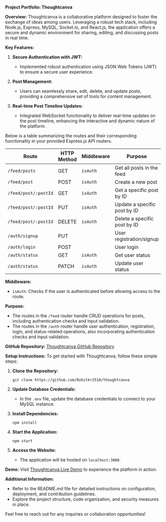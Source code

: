 **Project Portfolio: Thoughtcanva**

**Overview:**
Thoughtcanva is a collaborative platform designed to foster the exchange of ideas among users. Leveraging a robust tech stack, including Node.js, Express, MySQL, Socket.io, and React.js, the application offers a secure and dynamic environment for sharing, editing, and discussing posts in real time.

**Key Features:**
1. **Secure Authentication with JWT:**
   - Implemented robust authentication using JSON Web Tokens (JWT) to ensure a secure user experience.

2. **Post Management:**
   - Users can seamlessly share, edit, delete, and update posts, providing a comprehensive set of tools for content management.

3. **Real-time Post Timeline Updates:**
   - Integrated WebSocket functionality to deliver real-time updates on the post timeline, enhancing the interactive and dynamic nature of the platform.

Below is a table summarizing the routes and their corresponding functionality in your provided Express.js API routers.

| Route                                | HTTP Method | Middleware   | Purpose                                           |
| ------------------------------------ | ----------- | ------------ | ------------------------------------------------- |
| `/feed/posts`                        | GET         | `isAuth`      | Get all posts in the feed                         |
| `/feed/post`                         | POST        | `isAuth`      | Create a new post                                 |
| `/feed/post/:postId`                 | GET         | `isAuth`      | Get a specific post by ID                         |
| `/feed/post/:postId`                 | PUT         | `isAuth`      | Update a specific post by ID                      |
| `/feed/post/:postId`                 | DELETE      | `isAuth`      | Delete a specific post by ID                      |
| `/auth/signup`                       | PUT         |              | User registration/signup                         |
| `/auth/login`                        | POST        |              | User login                                        |
| `/auth/status`                       | GET         | `isAuth`      | Get user status                                   |
| `/auth/status`                       | PATCH       | `isAuth`      | Update user status                                |

**Middleware:**
- `isAuth`: Checks if the user is authenticated before allowing access to the route.

**Purpose:**
- The routes in the `/feed` router handle CRUD operations for posts, including authentication checks and input validation.
- The routes in the `/auth` router handle user authentication, registration, login, and status-related operations, also incorporating authentication checks and input validation.

**GitHub Repository:**
[Thoughtcanva GitHub Repository](https://github.com/Rohitkr2510/thoughtcanva)

**Setup Instructions:**
To get started with Thoughtcanva, follow these simple steps:

1. **Clone the Repository:**
   ```
   git clone https://github.com/Rohitkr2510/thoughtcanva
   ```

2. **Update Database Credentials:**
   - In the `.env` file, update the database credentials to connect to your MySQL instance.

3. **Install Dependencies:**
   ```
   npm install
   ```

4. **Start the Application:**
   ```
   npm start
   ```

5. **Access the Website:**
   - The application will be hosted on `localhost:3000`.

**Demo:**
Visit [Thoughtcanva Live Demo](#) to experience the platform in action.

**Additional Information:**
- Refer to the README.md file for detailed instructions on configuration, deployment, and contribution guidelines.
- Explore the project structure, code organization, and security measures in place.

Feel free to reach out for any inquiries or collaboration opportunities!
